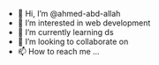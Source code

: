 - 👋 Hi, I’m @ahmed-abd-allah
- 👀 I’m interested in web development
- 🌱 I’m currently learning ds
- 💞️ I’m looking to collaborate on 
- 📫 How to reach me ...

<!---
ahmed-abd-allah/ahmed-abd-allah is a ✨ special ✨ repository because its `README.md` (this file) appears on your GitHub profile.
You can click the Preview link to take a look at your changes.
--->
